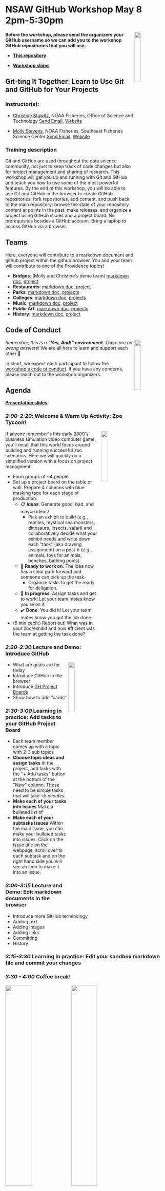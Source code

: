 # NSAW GitHub Workshop May 8 2pm-5:30pm

<img align="right" src="https://user-images.githubusercontent.com/2545978/193091073-6b38734f-cd28-4946-ab2a-bebdb223d3cb.png" width="20%">  

**Before the workshop, please send the organizers your GitHub username so we can add you to the workshop GitHub repositories that you will use.**

 - **[This repository](https://github.com/NSAWTraining/GithubProjectManagement)**

 - **[Workshop slides](https://docs.google.com/presentation/d/12JIhUSuKiEVcRbWAUbm83zBQuUh7b2b2EDaHvUuJ1DE/edit#slide=id.p)**

## Git-ting It Together: Learn to Use Git and GitHub for Your Projects

### Instructor(s):

* [Christine Stawitz](https://github.com/christinestawitz-noaa), NOAA Fisheries, Office of Science and Technology <a href = "mailto: christine.stawitz@noaa.gov">Send Email</a>, <a href = "https://cstawitz.github.io/">Website</a>

* [Molly Stevens](https://github.com/mollystevens-noaa), NOAA Fisheries, Southeast Fisheries Science Center <a href = "mailto: molly.stevens@noaa.gov">Send Email</a>, <a href = "https://www.fisheries.noaa.gov/contact/molly-stevens-phd">Website</a>

### Training description

Git and GitHub are used throughout the data science community, not just to keep track of code changes but also for project management and sharing of research. This workshop will get you up and running with Git and GitHub and teach you how to use some of the most powerful features. By the end of this workshop, you will be able to use Git and GitHub in the browser to create GitHub repositories; fork repositories, add content, and push back to the main repository; browse the state of your repository content at points in the past; make releases; and organize a project using GitHub issues and a project board. No prerequisites besides a GitHub account. Bring a laptop to access GitHub via a browser.

## Teams

Here, everyone will contribute to a markdown document and github project within the github browser. You and your team will contribute to one of the Providence topics! 

 - **Bridges**: (Molly and Christine's demo team) [markdown doc](https://github.com/NSAWTraining/GithubProjectManagement/blob/main/bridges.md), [project](https://github.com/orgs/RWorkflow-Workshops/projects/6)
 - **Restaurants**: [markdown doc](https://github.com/NSAWTraining/GithubProjectManagement/blob/main/restuarants.md), [project](https://github.com/orgs/RWorkflow-Workshops/projects/3/views/1)
 - **Parks**: [markdown doc](https://github.com/NSAWTraining/GithubProjectManagement/blob/main/parks.md), [projects](https://github.com/orgs/RWorkflow-Workshops/projects/8)
 - **Colleges**: [markdown doc](https://github.com/NSAWTraining/GithubProjectManagement/blob/main/colleges.md), [projects](https://github.com/orgs/RWorkflow-Workshops/projects/10)
 - **Music**: [markdown doc](https://github.com/NSAWTraining/GithubProjectManagement/blob/main/music.md), [project](https://github.com/orgs/RWorkflow-Workshops/projects/13)
 - **Public Art**: [markdown doc](https://github.com/NSAWTraining/GithubProjectManagement/blob/main/public_art.md), [projects](https://github.com/orgs/RWorkflow-Workshops/projects/4)
 - **History**: [markdown doc](https://github.com/NSAWTraining/GithubProjectManagement/blob/main/history.md), [project](https://github.com/orgs/RWorkflow-Workshops/projects/12)


## Code of Conduct

<img align="right" src="https://user-images.githubusercontent.com/75965120/193709013-78b841f6-c986-4cd8-9c82-9d42afe0a152.jpg" width="20%">  

*Remember, this is a **"Yes, And!" environment**. There are no wrong answers!* We are all here to learn and support each other :raised_hands:

In short, we expect each participant to follow the [workshop's code of conduct](https://www.amstat.org/meetings/code-of-conduct). If you have any concerns, please reach out to the workshop organizers. 

## Agenda

**[Presentation slides](https://docs.google.com/presentation/d/12JIhUSuKiEVcRbWAUbm83zBQuUh7b2b2EDaHvUuJ1DE/edit#slide=id.p)**

### *2:00-2:20*: Welcome & Warm Up Activity: Zoo Tycoon!

<img align="right" src="https://user-images.githubusercontent.com/75965120/193709452-6a94e75b-68cb-4ab2-83f5-4175d183da42.jpg" width="20%">  

If anyone remember's this early 2000's business simulation video computer game, you'll recall that this world focus around building and running successful zoo scenarios. Here we will quickly do a simplified version with a focus on project managment. 

 - Form groups of ~4 people
 - Set up a project board on the table or wall. Prepare 4 columns with blue masking tape for each stage of production: 
    - :clipboard: **Ideas**: Generate good, bad, and maybe ideas!
       - Pick an exhibit to build (e.g., reptiles, mystical sea monsters, dinosaurs, insects, safari) and collaboratively decide what your exhibit needs and write down each "task" (aka drawing assignment) on a post-it (e.g., animals, toys for animals, benches, bathing pools). 
    - :ticket: **Ready to work on**: The idea now has a clear path forward and someone can pick up the task. 
      - Organize tasks to get the ready for deligation. 
    - :construction_worker: **In progress**: Assign tasks and get to work! Let your team mates know you're on it.  
    - :heavy_check_mark: **Done**: You did it! Let your team mates know you got the job done.  
 - (5 min each:) Report out! What was in your zoo/exhibit and how efficient was the team at getting the task done? 

### *2:20-2:30* Lecture and Demo: Introduce GitHub

<img align="right" src="https://user-images.githubusercontent.com/75965120/194229808-6641a999-73ba-4467-87ff-823c6c59cbc3.png" width="20%">  

 - What are goals are for today
 - Introduce GitHub in the browser
 - Introduce [GH Project Boards](https://codeburst.io/an-introduction-to-github-project-boards-2944e6ffbf3c)
 - Show how to add “cards”
 
### *2:30-3:00* Learning in practice: Add tasks to your GitHub Project Board

 - Each team member comes up with a topic with 2-3 sub topics
 - **Choose topic ideas and assign tasks** In the project, add tasks with the "+ Add tasks" button at the bottom of the "New" column. These need to be simple tasks that will take *~5 minutes*. 
 - **Make each of your tasks into issues** Make a bulleted list of 
 - **Make each of your subtasks issues** Within the main issue, you can make your bulleted tasks into issues. Click on the issue title on the webpage, scroll over to each subtask and on the right hand side you will see an icon to make it into an issue. 

### *3:00-3:15* Lecture and Demo: Edit markdown documents in the browser

 - Introduce more GitHub terminology
 - Adding text
 - Adding images
 - Adding links
 - Committing
 - History
 
### *3:15-3:30* Learning in practice: Edit your sandbox markdown file and commit your changes

### *3:30 - 4:00* Coffee break!
 
<img src="https://user-images.githubusercontent.com/75965120/194230867-fd1ff377-4f48-429f-b56f-7ef4a07c1a32.png" width="40%">  <img src="https://user-images.githubusercontent.com/75965120/194231023-7f0fff6c-a159-431e-af54-bdc383b9d2d0.png" width="40%">  

### *4:00-4:30* Demo and Lecture: Using branches

Why do we need branches? Bad things happening if you are not careful about how and when you commit changes!

 - What is a branch
 - How to create a branch
 - How to make sure you are on your branch
 - Work on [group name].md in our OWN branch

### *4:30-4:45* Learning in practice: work on tasks in your own branch

<img align="right" src="https://user-images.githubusercontent.com/75965120/194231559-a5bdfc07-f48c-410f-9737-97d290c790ea.png" width="20%">  

 - **Find your branch** You can click on the hyperlink in the issue or find your branch on the [branches page of the repo](https://github.com/NSAWTraining/GithubProjectManagement/branches). Each branch will be named with the number of your issue and the name of the issue. 
 - Move all tasks on the project board to done. 
 - Work on your tasks in your branch. Move all tasks on the project board to from idea, ready, in progress, and done! 

### *4:45-5:15* Pull requests?

 - How to resolve pull requests and merge conflicts
 

### *5:15-5:30* Discussion

### Materials for future learning

 - More about [project management in GitHub](https://www.youtube.com/watch?v=MYNIXz9iViU)

## Thanks for coming!
